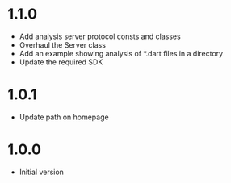 # 1.1.0
 * Add analysis server protocol consts and classes
 * Overhaul the Server class
 * Add an example showing analysis of *.dart files in a directory
 * Update the required SDK

# 1.0.1
 * Update path on homepage

# 1.0.0
 * Initial version

